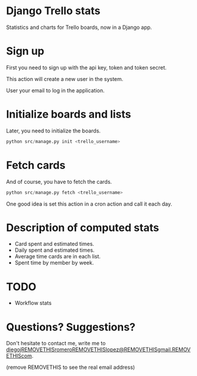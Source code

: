 
# Django Trello stats

Statistics and charts for Trello boards, now in a Django app.

# Sign up

First you need to sign up with the api key, token and token secret.

This action will create a new user in the system.

User your email to log in the application.

# Initialize boards and lists

Later, you need to initialize the boards.

```python
python src/manage.py init <trello_username>
```

# Fetch cards

And of course, you have to fetch the cards.

```python
python src/manage.py fetch <trello_username>
```

One good idea is set this action in a cron action and call it each day.

# Description of computed stats

- Card spent and estimated times.
- Daily spent and estimated times.
- Average time cards are in each list.
- Spent time by member by week. 

# TODO
  - Workflow stats


# Questions? Suggestions?

Don't hesitate to contact me, write me to diegojREMOVETHISromeroREMOVETHISlopez@REMOVETHISgmail.REMOVETHIScom.

(remove REMOVETHIS to see the real email address)